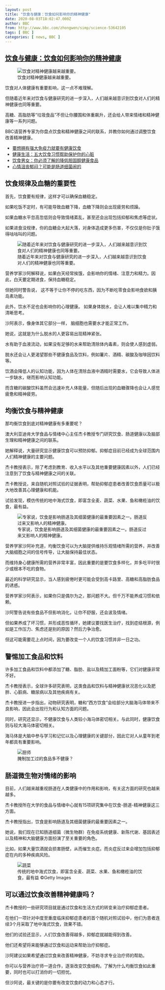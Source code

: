 ```yaml
---
layout: post
title: "饮食与健康：饮食如何影响你的精神健康"
date: 2020-08-03T18:02:47.000Z
author: BBC
from: http://www.bbc.com/zhongwen/simp/science-53642105
tags: [ BBC ]
categories: [ news, BBC ]
---
```

<!--1596477767000-->
[饮食与健康：饮食如何影响你的精神健康](http://www.bbc.com/zhongwen/simp/science-53642105)
------

<div>
<figure><img alt="饮食对精神健康越来越重要。" src="https://ichef.bbci.co.uk/news/600/cpsprodpb/1585F/production/_113795188_whatsubject.jpg" referrerpolicy="no-referrer"><br><figcaption>饮食对精神健康越来越重要。</figcaption></figure><p class="story-body__introduction">饮食对人体健康有重要影响，这一点不难理解。</p><p>但随着近年来对饮食与健康研究的进一步深入，人们越来越意识到饮食对人们的精神健康也同等重要。</p><p>高糖、高脂肪等“垃圾食品”不但让你腰围和体重飙升，还会给人带来情绪和精神健康等一系列问题。</p><p>BBC请营养专家为你盘点饮食和精神健康之间的联系，并教你如何通过调整饮食改善精神健康。</p><ul class="story-body__unordered-list"><li class="story-body__list-item"><a href="https://www.bbc.com/zhongwen/simp/uk-53099118" class="story-body__link">要想拥有强大免疫力就要有健康饮食</a></li><li class="story-body__list-item"><a href="https://www.bbc.com/zhongwen/simp/science-49719326" class="story-body__link">健康生活：五大饮食习惯帮助保护你的心脏</a></li><li class="story-body__list-item"><a href="https://www.bbc.com/zhongwen/simp/science-49313476" class="story-body__link">饮食男女：你必须了解的降低胆固醇健康食品</a></li><li class="story-body__list-item"><a href="https://www.bbc.com/zhongwen/simp/science-43880939" class="story-body__link">心情沮丧郁闷？可能是肠道细菌闹的</a></li></ul><h2 class="story-body__crosshead">饮食规律及血糖的重要性</h2><p>首先，饮食要有规律，这样才可以确保血糖稳定。</p><p>如果吃饭不定时，有可能导致血糖下降，血糖下降则会出现疲劳和烦躁。</p><p>如果血糖水平忽高忽低则会导致情绪紊乱，甚至还会出现包括抑郁和焦虑等症状。</p><p>如果进食没规律，你的血糖会大起大落，对身体造成更多伤害，不仅仅是你肚子饿得咕咕叫的问题。</p><figure><img alt="随着近年来对饮食与健康研究的进一步深入，人们越来越意识到饮食对人们的精神健康也同等重要。" src="https://ichef.bbci.co.uk/news/600/cpsprodpb/E32F/production/_113795185_whatsubject.jpg" referrerpolicy="no-referrer"><br><figcaption>随着近年来对饮食与健康研究的进一步深入，人们越来越意识到饮食对人们的精神健康也同等重要。</figcaption></figure><p>营养学家沙阿解释说，如果白天经常挨饿，会影响你的情绪、注意力和精力。因此，白天要定期进食，保持血糖稳定。</p><p>但她同时警告说， 这不等于让你不停的吃东西，因为不断吃零食会影响食欲和胰岛素功能。</p><p>此外，饮水不足也会影响你的心理健康。 如果身体脱水，会让人难以集中精力和清晰思考。</p><p>沙阿表示，像身体其它部分一样， 脑细胞也需要水才能正常工作。</p><p>她说，这就是为什么脱水的人更容易出现精神紧张。</p><p>水有助于血液流动，如果没有足够的水来帮助清除体内毒素，则会使人感到虚弱。</p><p>脱水还会让人更渴望那些不健康食品及饮料，例如薯片、酒精、碳酸及咖啡因饮料等。</p><p>饮酒会降低人的认知功能，因为人体在清除血液中酒精时需要水，它会导致人体进一步缺水，继而影响认知功能。</p><p>而含糖的碳酸饮料虽然会迅速补充人体能量，但随后出现的血糖骤降也会让人感觉疲惫和精神疲劳。</p><h2 class="story-body__crosshead">均衡饮食与精神健康</h2><p>那均衡饮食到底对精神健康有多重要呢？</p><p>澳大利亚迪肯大学食品与情绪中心主任杰卡教授专门研究饮食、肠道健康以及脑部生理和精神健康之间的联系。</p><p>她解释说，大量研究显示健康饮食可以预防抑郁。抑郁症目前已经成为全球范围内人们精神健康的主要问题。</p><p>杰卡教授表示，除了考虑到教育、收入水平以及其他重要健康因素以外，人们已经注意到了饮食与精神健康之间的关联。</p><p>杰卡教授说，来自随机对照试验的证据表明，帮助抑郁症患者改善饮食质量可以极大地改善其心理健康和机能。</p><p>试验发现，模仿传统的地中海式饮食，即富含全麦、蔬菜、水果、鱼和橄榄油的饮食，最有益。</p><figure><img alt="专家说，饮食是影响肠道及其细菌健康的最重要因素之一。肠道反过来又影响人的精神健康。" src="https://ichef.bbci.co.uk/news/600/cpsprodpb/12989/production/_113796167_whatsubject.jpg" referrerpolicy="no-referrer"><br><figcaption>专家说，饮食是影响肠道及其细菌健康的最重要因素之一。肠道反过来又影响人的精神健康。</figcaption></figure><p>营养学家沙阿补充道，均衡饮食可以为大脑提供维持乐观情绪所需的营养，并改善大脑细胞之间的信号传导，让大脑保持最佳状态。</p><p>而维持身心健康所需的营养非常丰富，因此重要的是要饮食多样化，并多吃平时很少或根本不吃的食物。</p><p>最近的科学研究显示，当人感到疲倦时更可能会受到高卡路里、高糖和高脂肪食品的诱惑。</p><p>营养学家沙阿表示，如果你只是偶尔为之，那问题不大。但千万不能养成习惯和依赖。</p><p>沙阿警告说有些食品不但影响消化，让你不舒服，还会波及情绪。</p><p>但如果养成了坏习惯，并形成恶性循环，她建议要找医生治疗，找到症结根源，例如是工作压力、焦虑还是别的原因？然后力争治愈。</p><p>但这可能需要花上点时间，因为要改变一个人的饮食习惯并非一日之功。</p><h2 class="story-body__crosshead">警惕加工食品和饮料</h2><p>许多加工食品和饮料中都添加了糖、脂肪、盐以及精加工面粉等，它们对健康非常不好。</p><p>杰卡教授表示，全球许多研究表明，这类食品和饮料与精神健康状况恶化以及肥胖、心脏病、糖尿病以及其他疾病有关。</p><p>杰卡教授进一步指出，动物研究表明，糖和“西方饮食”会给部分大脑海马体带来不良影响，因此会出现行为和认知方面的问题。</p><p>同时，研究还显示，不健康饮食与人类较小海马体密切相关。与此同时，健康饮食则与较大海马体密切相关。</p><p>海马体是大脑中参与学习和记忆以及心理健康的关键部分，因此它对人从童年到老年都具有重要影响。</p><figure><img alt="厨师" src="https://ichef.bbci.co.uk/news/600/cpsprodpb/177A9/production/_113796169_13181877-ca43-44f9-b41e-a0620f8d4fe6.jpg" referrerpolicy="no-referrer"><br><figcaption>腌制加工过的食品多不健康？</figcaption></figure><h2 class="story-body__crosshead">肠道微生物对情绪的影响</h2><p>目前，人们越来越重视肠道在人类健康中的作用和影响，有关这方面的研究也越来越多。</p><p>杰卡教授所在大学的食品与情绪中心就有15项研究集中在饮食-肠道-精神健康这三方面。</p><p>杰卡教授指出，饮食是影响肠道及其细菌健康的最重要因素之一。</p><p>她说，我们现在已知肠道细菌（微生物群）在免疫系统健康、新陈代谢、基因表述以及精神和大脑健康方面扮演了至关重要的角色。</p><p>比如，如果大量饮酒就会损害肠壁，从而催生炎症。而炎症反过来会增加包括抑郁症在内的多种疾病风险。</p><figure><img alt="蔬菜" src="https://ichef.bbci.co.uk/news/600/cpsprodpb/6A21/production/_113796172_08055ad4-462a-4c65-8034-8c31cf1124c2.jpg" referrerpolicy="no-referrer"><br><figcaption>传统的地中海式饮食，即富含全麦、蔬菜、水果、鱼和橄榄油的饮食，最有益 ©Getty Images</figcaption></figure><h2 class="story-body__crosshead">可以通过饮食改善精神健康吗？</h2><p>杰卡教授的一些研究项目就是通过饮食和生活方式的转变来治疗抑郁症患者。</p><p>在他们一项针对中度至重度临床抑郁症患者的首个随机对照试验中，他们为患者连续3个月采取了地中海式饮食，效果不错。</p><p>他们的试验还显示，人们饮食改善得越多，抑郁症就越能得到改善。</p><p>他们还希望将来能够通过饮食和运动来帮助治疗抑郁症。</p><p>沙阿建议如果希望通过饮食来改善精神健康，不妨寻求专业治疗师的帮助。</p><p>你可以与营养治疗师一道合作，逐渐改变饮食结构，了解为什么均衡饮食如此重要，同时也可以打消你的一切担忧。</p><p>但沙阿说，最关键的是你要有改变饮食的动力和心态才行。</p>
</div>
